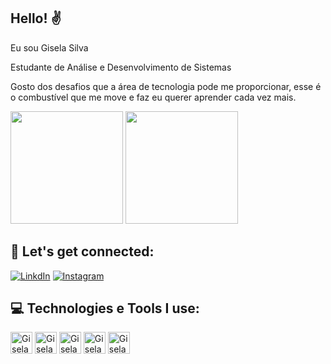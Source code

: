## Hello! ✌️

Eu sou Gisela Silva

Estudante de Análise e Desenvolvimento de Sistemas

Gosto dos desafios que a área de tecnologia pode me proporcionar, esse é o combustível que me move e faz eu querer aprender cada vez mais.

<div>
 <img height="180em" widht="200em" src="https://github-readme-stats.vercel.app/api?username=GiselaSilva&show_icons=true&theme=dracula"/>
 <img height="180em" widht="200em" src="https://github-readme-stats.vercel.app/api/top-langs/?username=GiselaSilva&layout=compact&theme=dracula"/>
</div>

## 🔗 Let's get connected:

[![LinkdIn](https://img.shields.io/badge/LinkedIn-0077B5?style=for-the-badge&logo=linkedin&logoColor=white)](https://www.linkedin.com/in/giselak-gsilva/)
[![Instagram](https://img.shields.io/badge/Instagram-E4405F?style=for-the-badge&logo=instagram&logoColor=white)](https://www.instagram.com/giiskarin/?next=%2F)

## 💻 Technologies e Tools I use:

<div>
<img align="centeer" alt="Gisela-html" height="35" widht="40" src="https://cdn.jsdelivr.net/gh/devicons/devicon/icons/html5/html5-original.svg"/>
<img align="centeer" alt="Gisela-css" height="35" widht="40" src="https://cdn.jsdelivr.net/gh/devicons/devicon/icons/css3/css3-original.svg"/>
<img align="centeer" alt="Gisela-js" height="35" widht="40" src="https://cdn.jsdelivr.net/gh/devicons/devicon/icons/javascript/javascript-original.svg"/>
<img align="centeer" alt="Gisela-java" height="35" widht="40" src="https://cdn.jsdelivr.net/gh/devicons/devicon/icons/java/java-original.svg"/>
<img align="centeer" alt="Gisela-python" height="35" widht="40" src="https://cdn.jsdelivr.net/gh/devicons/devicon/icons/python/python-original.svg"/>

</div>
